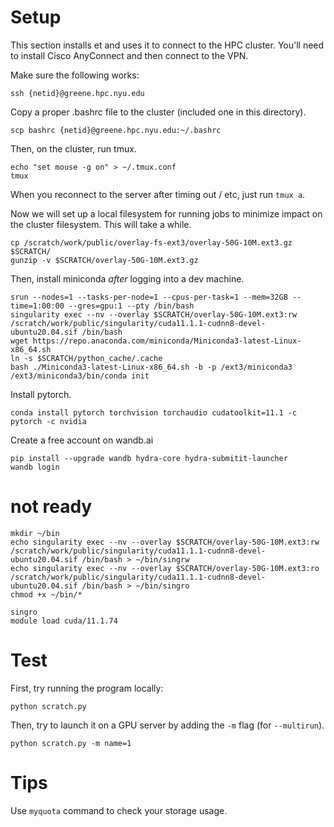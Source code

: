 # Setup

This section installs et and uses it to connect to the HPC cluster.
You'll need to install Cisco AnyConnect and then connect to the VPN.

Make sure the following works:
```
ssh {netid}@greene.hpc.nyu.edu
```

Copy a proper .bashrc file to the cluster (included one in this directory).
```
scp bashrc {netid}@greene.hpc.nyu.edu:~/.bashrc
```

Then, on the cluster, run tmux.
```
echo "set mouse -g on" > ~/.tmux.conf
tmux
```
When you reconnect to the server after timing out / etc, just run `tmux a`.

Now we will set up a local filesystem for running jobs to minimize impact on the cluster filesystem. This will take a while.
```
cp /scratch/work/public/overlay-fs-ext3/overlay-50G-10M.ext3.gz $SCRATCH/
gunzip -v $SCRATCH/overlay-50G-10M.ext3.gz
```

Then, install miniconda *after* logging into a dev machine.
```
srun --nodes=1 --tasks-per-node=1 --cpus-per-task=1 --mem=32GB --time=1:00:00 --gres=gpu:1 --pty /bin/bash
singularity exec --nv --overlay $SCRATCH/overlay-50G-10M.ext3:rw /scratch/work/public/singularity/cuda11.1.1-cudnn8-devel-ubuntu20.04.sif /bin/bash
wget https://repo.anaconda.com/miniconda/Miniconda3-latest-Linux-x86_64.sh
ln -s $SCRATCH/python_cache/.cache
bash ./Miniconda3-latest-Linux-x86_64.sh -b -p /ext3/miniconda3
/ext3/miniconda3/bin/conda init
```

Install pytorch.
```
conda install pytorch torchvision torchaudio cudatoolkit=11.1 -c pytorch -c nvidia
```

Create a free account on wandb.ai

```
pip install --upgrade wandb hydra-core hydra-submitit-launcher
wandb login
```

# not ready

```
mkdir ~/bin
echo singularity exec --nv --overlay $SCRATCH/overlay-50G-10M.ext3:rw /scratch/work/public/singularity/cuda11.1.1-cudnn8-devel-ubuntu20.04.sif /bin/bash > ~/bin/singrw
echo singularity exec --nv --overlay $SCRATCH/overlay-50G-10M.ext3:ro /scratch/work/public/singularity/cuda11.1.1-cudnn8-devel-ubuntu20.04.sif /bin/bash > ~/bin/singro
chmod +x ~/bin/*

singro
module load cuda/11.1.74 
```

# Test

First, try running the program locally:
```
python scratch.py
```

Then, try to launch it on a GPU server by adding the `-m` flag (for `--multirun`).
```
python scratch.py -m name=1
```

# Tips

Use `myquota` command to check your storage usage.